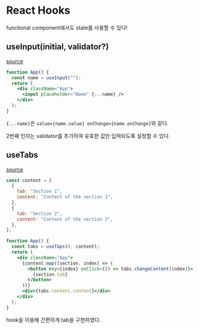 # React Hooks

functional component에서도 state를 사용할 수 있다!

## useInput(initial, validator?)

[source](./src/nooks/useInput.js)

```jsx
function App() {
  const name = useInput("");
  return (
    <div className="App">
      <input placeholder="Name" {...name} />
    </div>
  );
}
```

`{...name}`은 `value={name.value} onChange={name.onChange}`와 같다.

2번째 인자는 validator를 추가하여 유효한 값만 입력되도록 설정할 수 있다.

## useTabs

[source](./src/nooks/useTabs.js)

```jsx
const content = [
  {
    tab: "Section 1",
    content: "Content of the section 1",
  },
  {
    tab: "Section 2",
    content: "Content of the section 2",
  },
];

function App() {
  const tabs = useTaps(0, content);
  return (
    <div className="App">
      {content.map((section, index) => (
        <button key={index} onClick={() => tabs.changeContent(index)}>
          {section.tab}
        </button>
      ))}
      <div>{tabs.content.content}</div>
    </div>
  );
}
```

hook을 이용해 간편하게 tab을 구현하였다.
